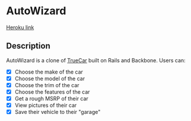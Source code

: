 # AutoWizard

[Heroku link][heroku]

[heroku]: http://autowizard.herokuapp.com
[link]: https://www.truecar.com/#/

## Description
AutoWizard is a clone of [TrueCar][link] built on Rails and Backbone. Users can:

- [x] Choose the make of the car
- [x] Choose the model of the car
- [x] Choose the trim of the car
- [x] Choose the features of the car
- [x] Get a rough MSRP of their car
- [x] View pictures of their car
- [x] Save their vehicle to their "garage"
